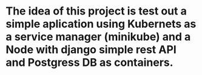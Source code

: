 # The idea of this project is test out a simple aplication using Kubernets as a service manager (minikube) and a Node with django simple rest API and Postgress DB as containers.
